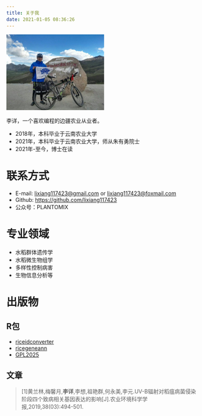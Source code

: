 ```yaml
---
title: 关于我
date: 2021-01-05 08:36:26
---
```


<img src="index/1.jpg" style="zoom: 25%;" />

李详，一个喜欢编程的边疆农业从业者。

- 2018年，本科毕业于云南农业大学
- 2021年，本科毕业于云南农业大学，师从朱有勇院士
- 2021年-至今，博士在读

# 联系方式

- E-mail: lixiang117423@gmail.com  or  lixiang117423@foxmail.com
- Github: https://github.com/lixiang117423
- 公众号：PLANTOMIX

# 专业领域

- 水稻群体遗传学
- 水稻微生物组学
- 多样性控制病害
- 生物信息分析等

# 出版物

## R包

- [riceidconverter](https://cran.r-project.org/web/packages/riceidconverter/index.html)
- [ricegeneann](https://cran.r-project.org/web/packages/ricegeneann/index.html)
- [GPL2025](https://cran.r-project.org/web/packages/GPL2025/index.html)

## 文章

>[1]黄兰林,梅馨月,**李详**,李想,祖艳群,何永美,李元.UV-B辐射对稻瘟病菌侵染阶段四个致病相关基因表达的影响[J].农业环境科学学报,2019,38(03):494-501.

